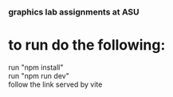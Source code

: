 ### graphics lab assignments at ASU   
# to run do the following:  
run "npm install"  
run "npm run dev"  
follow the link served by vite  
